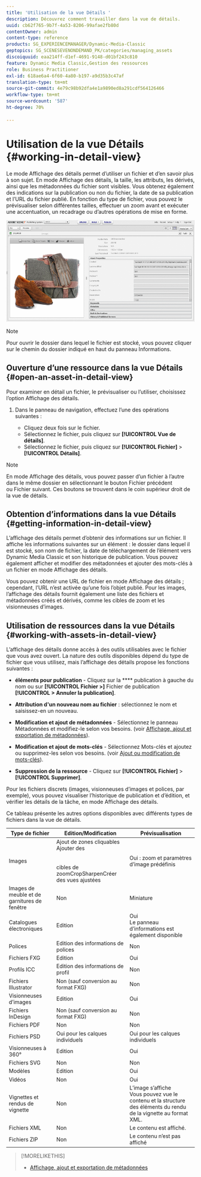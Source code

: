 ```yaml
---
title: 'Utilisation de la vue Détails '
description: Découvrez comment travailler dans la vue de détails.
uuid: cb62f765-9b7f-4a53-8206-99afae2fb80d
contentOwner: admin
content-type: reference
products: SG_EXPERIENCEMANAGER/Dynamic-Media-Classic
geptopics: SG_SCENESEVENONDEMAND_PK/categories/managing_assets
discoiquuid: eaa214ff-d1ef-4691-9148-d01bf243c810
feature: Dynamic Media Classic,Gestion des ressources
role: Business Practitioner
exl-id: 618ae6a4-6f60-4a80-b197-a9d35b3c47af
translation-type: tm+mt
source-git-commit: 4e79c98b92dfa4e1a9890ed8a291cdf564126466
workflow-type: tm+mt
source-wordcount: '587'
ht-degree: 70%

---
```


# Utilisation de la vue Détails {#working-in-detail-view}

Le mode Affichage des détails permet d’utiliser un fichier et d’en savoir plus à son sujet. En mode Affichage des détails, la taille, les attributs, les dérivés, ainsi que les métadonnées du fichier sont visibles. Vous obtenez également des indications sur la publication ou non du fichier, la date de sa publication et l’URL du fichier publié. En fonction du type de fichier, vous pouvez le prévisualiser selon différentes tailles, effectuer un zoom avant et exécuter une accentuation, un recadrage ou d’autres opérations de mise en forme.

<!-- 

Comment Type: remark
Last Modified By: Rick Brough (rbrough@adobe.com)
Last Modified Date: 2018-06-14T13:52:46.623-0400

<p>as_detail_view_popup.png found in Downloads on local in folder "scene7-images"</p>

 -->

![Vue Détails](/help/assets/image_0.img.png)

>[!NOTE]
>
>Pour ouvrir le dossier dans lequel le fichier est stocké, vous pouvez cliquer sur le chemin du dossier indiqué en haut du panneau Informations.

## Ouverture d’une ressource dans la vue Détails {#open-an-asset-in-detail-view}

Pour examiner en détail un fichier, le prévisualiser ou l’utiliser, choisissez l’option Affichage des détails. 

1. Dans le panneau de navigation, effectuez l’une des opérations suivantes :

   * Cliquez deux fois sur le fichier.
   * Sélectionnez le fichier, puis cliquez sur **[!UICONTROL Vue de détails]**.
   * Sélectionnez le fichier, puis cliquez sur **[!UICONTROL Fichier]** > **[!UICONTROL Détails]**.

>[!NOTE]
>
>En mode Affichage des détails, vous pouvez passer d’un fichier à l’autre dans le même dossier en sélectionnant le bouton Fichier précédent ou Fichier suivant. Ces boutons se trouvent dans le coin supérieur droit de la vue de détails.

## Obtention d’informations dans la vue Détails {#getting-information-in-detail-view}

L’affichage des détails permet d’obtenir des informations sur un fichier. Il affiche les informations suivantes sur un élément : le dossier dans lequel il est stocké, son nom de fichier, la date de téléchargement de l’élément vers Dynamic Media Classic et son historique de publication. Vous pouvez également afficher et modifier des métadonnées et ajouter des mots-clés à un fichier en mode Affichage des détails.

Vous pouvez obtenir une URL de fichier en mode Affichage des détails ; cependant, l’URL n’est activée qu’une fois l’objet publié. Pour les images, l’affichage des détails fournit également une liste des fichiers et métadonnées créés et dérivés, comme les cibles de zoom et les visionneuses d’images.

## Utilisation de ressources dans la vue Détails {#working-with-assets-in-detail-view}

L’affichage des détails donne accès à des outils utilisables avec le fichier que vous avez ouvert. La nature des outils disponibles dépend du type de fichier que vous utilisez, mais l’affichage des détails propose les fonctions suivantes :

* **éléments pour publication**  - Cliquez sur la  **** publication à gauche du nom ou sur  **[!UICONTROL Fichier >]** Fichier de publication  **[!UICONTROL > Annuler la publication]**.

* **Attribution d&#39;un nouveau nom au fichier**  : sélectionnez le nom et saisissez-en un nouveau.

* **Modification et ajout de métadonnées**  - Sélectionnez le panneau Métadonnées et modifiez-le selon vos besoins. (voir [Affichage, ajout et exportation de métadonnées](/help/viewing-adding-exporting-metadata.md)).

* **Modification et ajout de mots-clés**  - Sélectionnez Mots-clés et ajoutez ou supprimez-les selon vos besoins. (voir [Ajout ou modification de mots-clés](/help/viewing-adding-exporting-metadata.md)).

* **Suppression de la ressource**  - Cliquez sur  **[!UICONTROL Fichier]**  >  **[!UICONTROL Supprimer]**.

Pour les fichiers discrets (images, visionneuses d’images et polices, par exemple), vous pouvez visualiser l’historique de publication et d’édition, et vérifier les détails de la tâche, en mode Affichage des détails.

Ce tableau présente les autres options disponibles avec différents types de fichiers dans la vue de détails.

| Type de fichier | Edition/Modification | Prévisualisation |
|--- |--- |--- |
| Images | Ajout de zones cliquables<br>Ajouter des <br><br><br>cibles de zoomCropSharpenCréer des vues ajustées | Oui : zoom et paramètres d’image prédéfinis |
| Images de meuble et de garnitures de fenêtre | Non | Miniature |
| Catalogues électroniques | Edition | Oui<br>Le panneau d’informations est également disponible |
| Polices | Edition des informations de polices | Non |
| Fichiers FXG | Edition | Oui |
| Profils ICC | Edition des informations de profil | Non |
| Fichiers Illustrator | Non (sauf conversion au format FXG) | Non |
| Visionneuses d’images | Edition | Oui |
| Fichiers InDesign | Non (sauf conversion au format FXG) | Non |
| Fichiers PDF | Non | Non |
| Fichiers PSD | Oui pour les calques individuels | Oui pour les calques individuels |
| Visionneuses à 360° | Edition | Oui |
| Fichiers SVG | Non | Non |
| Modèles | Edition | Oui |
| Vidéos | Non | Oui |
| Vignettes et rendus de vignette | Non | L’image s’affiche <br>Vous pouvez vue le contenu et la structure des éléments du rendu de la vignette au format XML. |
| Fichiers XML | Non | Le contenu est affiché. |
| Fichiers ZIP | Non | Le contenu n’est pas affiché |

>[!MORELIKETHIS]
>
>* [Affichage, ajout et exportation de métadonnées](viewing-adding-exporting-metadata.md#viewing_adding_and_exporting_metadata)

